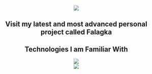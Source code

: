 <h1 align="center">
    <img src="https://readme-typing-svg.herokuapp.com/?font=Righteous&size=35&center=true&vCenter=true&width=500&height=70&duration=5000&lines=Hello+Friend!;I'm+Spyros;" />
</h1>
<h2 align="center">
    <a href="https://github.com/Falagka" style="text-decoration: none; color: inherit;">
        Visit my latest and most advanced personal project called Falagka
    </a>
</h2>
<h2 align="center">Technologies I am Familiar With</h2>
<div align="center">
    <img src="https://skillicons.dev/icons?i=nextjs,react,graphql,nodejs,javascript,typescript,html,css,tailwind,git" /><br>
    <img src="https://skillicons.dev/icons?i=python,r,flask,tensorflow,scikitlearn,mysql,mongodb,redis,docker" /><br>
</div>
<br>


